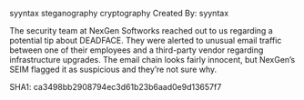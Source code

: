 syyntax steganography cryptography
Created By: syyntax

The security team at NexGen Softworks reached out to us regarding a potential tip about DEADFACE. They were alerted to unusual email traffic between one of their employees and a third-party vendor regarding infrastructure upgrades. The email chain looks fairly innocent, but NexGen’s SEIM flagged it as suspicious and they’re not sure why.

SHA1: ca3498bb2908794ec3d61b23b6aad0e9d13657f7
